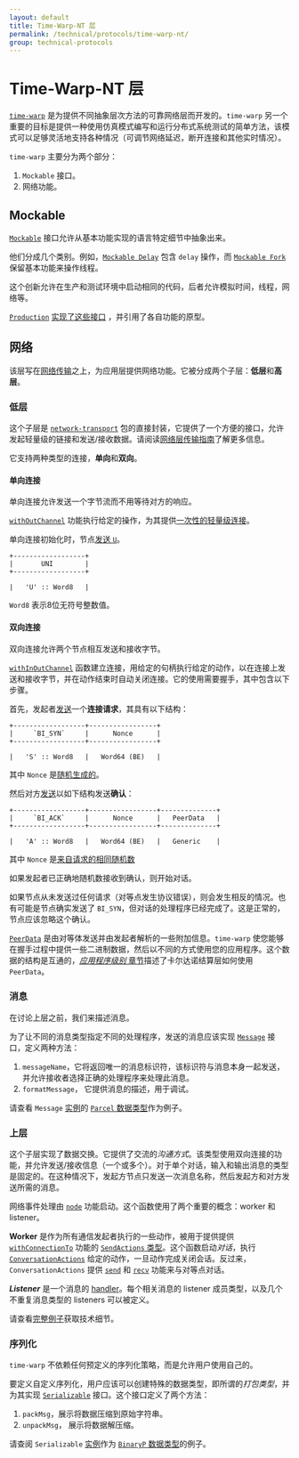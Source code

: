 ```yaml
---
layout: default
title: Time-Warp-NT 层
permalink: /technical/protocols/time-warp-nt/
group: technical-protocols
---
```

<!-- Reviewed at dcf5509d8fc93ac4c221726d076dafe632d32b70 -->

# Time-Warp-NT 层

[`time-warp`](https://github.com/serokell/time-warp-nt/) 是为提供不同抽象层次方法的可靠网络层而开发的。`time-warp` 另一个重要的目标是提供一种使用仿真模式编写和运行分布式系统测试的简单方法，该模式可以足够灵活地支持各种情况（可调节网络延迟，断开连接和其他实时情况）。

`time-warp` 主要分为两个部分：

1. `Mockable` 接口。
2. 网络功能。

## Mockable

[`Mockable`](https://github.com/serokell/time-warp-nt/blob/dfefb3ccbcd746909b10048e9f49641e1885a4ec/src/Mockable/Class.hs#L30) 接口允许从基本功能实现的语言特定细节中抽象出来。

他们分成几个类别。例如，[`Mockable Delay`](https://github.com/serokell/time-warp-nt/blob/dfefb3ccbcd746909b10048e9f49641e1885a4ec/src/Mockable/Monad.hs#L21) 包含 `delay` 操作，而 [`Mockable Fork`](https://github.com/serokell/time-warp-nt/blob/dfefb3ccbcd746909b10048e9f49641e1885a4ec/src/Mockable/Monad.hs#L23)  保留基本功能来操作线程。

这个创新允许在生产和测试环境中启动相同的代码，后者允许模拟时间，线程，网络等。

[`Production`](https://github.com/serokell/time-warp-nt/blob/dfefb3ccbcd746909b10048e9f49641e1885a4ec/src/Mockable/Production.hs#L42) [实现了这些接口](https://github.com/serokell/time-warp-nt/blob/dfefb3ccbcd746909b10048e9f49641e1885a4ec/src/Mockable/Production.hs#L54-L219) ，并引用了各自功能的原型。

## 网络

该层写在[网络传输](https://github.com/serokell/network-transport/)之上，为应用层提供网络功能。它被分成两个子层：**低层**和**高层**。

### 低层

这个子层是 [`network-transport`](https://github.com/serokell/network-transport/) 包的直接封装，它提供了一个方便的接口，允许发起轻量级的链接和发送/接收数据。请阅读[网络层传输指南](/technical/protocols/network-transport)了解更多信息。

它支持两种类型的连接，**单向**和**双向**。

#### 单向连接

单向连接允许发送一个字节流而不用等待对方的响应。

[`withOutChannel`](https://github.com/serokell/time-warp-nt/blob/dfefb3ccbcd746909b10048e9f49641e1885a4ec/src/Node/Internal.hs#L1465) 功能执行给定的操作，为其提供[一次性的轻量级连接](https://github.com/serokell/time-warp-nt/blob/dfefb3ccbcd746909b10048e9f49641e1885a4ec/src/Node/Internal.hs#L1828)。

单向连接初始化时，节点[发送 `U`](https://github.com/serokell/time-warp-nt/blob/dfefb3ccbcd746909b10048e9f49641e1885a4ec/src/Node/Internal.hs#L1376)。

    +------------------+
    |       UNI        |
    +------------------+

    |   'U' :: Word8   |

`Word8` 表示8位无符号整数值。

#### 双向连接

双向连接允许两个节点相互发送和接收字节。

[`withInOutChannel`](https://github.com/serokell/time-warp-nt/blob/dfefb3ccbcd746909b10048e9f49641e1885a4ec/src/Node/Internal.hs#L1405)  函数建立连接，用给定的句柄执行给定的动作，以在连接上发送和接收字节，并在动作结束时自动关闭连接。它的使用需要握手，其中包含以下步骤。

首先，发起者[发送](https://github.com/serokell/time-warp-nt/blob/dfefb3ccbcd746909b10048e9f49641e1885a4ec/src/Node/Internal.hs#L1443)一个**连接请求**，其具有以下结构：

    +------------------+-----------------+
    |     `BI_SYN`     |      Nonce      |
    +------------------+-----------------+

    |   'S' :: Word8   |   Word64 (BE)   |

其中 `Nonce` 是[随机生成的](https://github.com/serokell/time-warp-nt/blob/dfefb3ccbcd746909b10048e9f49641e1885a4ec/src/Node/Internal.hs#L1421)。


然后对方[发送](https://github.com/serokell/time-warp-nt/blob/dfefb3ccbcd746909b10048e9f49641e1885a4ec/src/Node/Internal.hs#L1072)以如下结构发送**确认**：


    +------------------+-----------------+--------------+
    |     `BI_ACK`     |      Nonce      |   PeerData   |
    +------------------+-----------------+--------------+

    |   'A' :: Word8   |   Word64 (BE)   |   Generic    |

其中 `Nonce` 是[来自请求的相同随机数](https://github.com/serokell/time-warp-nt/blob/dfefb3ccbcd746909b10048e9f49641e1885a4ec/src/Node/Internal.hs#L1067)

如果发起者已正确地随机数接收到确认，则开始对话。

如果节点从未发送过任何请求（对等点发生协议错误），则会发生相反的情况。也有可能是节点确实发送了 `BI_SYN`，但对话的处理程序已经完成了。这是正常的，节点应该忽略这个确认。


[`PeerData`](https://github.com/input-output-hk/cardano-sl/blob/4378a616654ff47faf828ef51ab2f455fa53d3a3/infra/Pos/Communication/Types/Protocol.hs#L58)  是由对等体发送并由发起者解析的一些附加信息。`time-warp` 使您能够在握手过程中提供一些二进制数据，然后以不同的方式使用您的应用程序。这个数据的结构是互通的，[*应用程序级别*
章节](/technical/protocols/csl-application-level/#message-names)描述了卡尔达诺结算层如何使用 `PeerData`。

### 消息

在讨论上层之前，我们来描述消息。

为了让不同的消息类型指定不同的处理程序，发送的消息应该实现 [`Message`](https://github.com/serokell/time-warp-nt/blob/724769fe102752050e31ed8f609316a8a3e59589/src/Node/Message/Class.hs#L54)  接口，定义两种方法：
1. `messageName`，它将返回唯一的消息标识符，该标识符与消息本身一起发送，并允许接收者选择正确的处理程序来处理此消息。
2. `formatMessage`， 它提供消息的描述，用于调试。

请查看 `Message` [实例](https://github.com/serokell/time-warp-nt/blob/8a4c8792049a589cdc3e87f6a863b026430b266e/test/Test/Util.hs#L133)的 [`Parcel` 数据类型](https://github.com/serokell/time-warp-nt/blob/8a4c8792049a589cdc3e87f6a863b026430b266e/test/Test/Util.hs#L127)作为例子。


### 上层

这个子层实现了数据交换。它提供了交流的*沟通方式*。该类型使用双向连接的功能，并允许发送/接收信息（一个或多个）。对于单个对话，输入和输出消息的类型是固定的。在这种情况下，发起方节点只发送一次消息名称，然后发起方和对方发送所需的消息。

网络事件处理由 [`node`](https://github.com/serokell/time-warp-nt/blob/e39f6b2c4a2aaaab308eddb9efee0503af73d927/src/Node.hs#L366) 功能启动。这个函数使用了两个重要的概念：worker
和 listener。

**Worker** 是作为所有通信发起者执行的一些动作，被用于提供提供 [`withConnectionTo`](https://github.com/serokell/time-warp-nt/blob/8a4c8792049a589cdc3e87f6a863b026430b266e/src/Node.hs#L163) 功能的 [`SendActions` 类型](https://github.com/serokell/time-warp-nt/blob/e39f6b2c4a2aaaab308eddb9efee0503af73d927/src/Node.hs#L160)。这个函数启动*对话*，执行 [`ConversationActions`](https://github.com/serokell/time-warp-nt/blob/8a4c8792049a589cdc3e87f6a863b026430b266e/src/Node/Conversation.hs#L26) 给定的动作，一旦动作完成关闭会话。反过来，`ConversationActions` 提供 [`send`](https://github.com/serokell/time-warp-nt/blob/8a4c8792049a589cdc3e87f6a863b026430b266e/src/Node/Conversation.hs#L28) 和 [`recv`](https://github.com/serokell/time-warp-nt/blob/8a4c8792049a589cdc3e87f6a863b026430b266e/src/Node/Conversation.hs#L35) 功能来与对等点对话。

***Listener*** 是一个消息的 [handler](https://github.com/serokell/time-warp-nt/blob/8a4c8792049a589cdc3e87f6a863b026430b266e/src/Node.hs#L117)。每个相关消息的 listener 成员类型，以及几个不重复消息类型的 listeners 可以被定义。

请查看[完整例子](https://github.com/serokell/time-warp-nt/blob/e39f6b2c4a2aaaab308eddb9efee0503af73d927/examples/PingPong.hs)获取技术细节。

### 序列化

`time-warp` 不依赖任何预定义的序列化策略，而是允许用户使用自己的。

要定义自定义序列化，用户应该可以创建特殊的数据类型，即所谓的*打包类型*，并为其实现 [`Serializable`](https://github.com/serokell/time-warp-nt/blob/724769fe102752050e31ed8f609316a8a3e59589/src/Node/Message/Class.hs#L77)  接口。这个接口定义了两个方法：

1.  `packMsg`，展示将数据压缩到原始字符串。
2.  `unpackMsg`， 展示将数据解压缩。


请查阅 `Serializable` [实例](https://github.com/serokell/time-warp-nt/blob/fef2c9943d279403386d204554b1c08fc357f196/src/Node/Message/Binary.hs#L43)作为 [`BinaryP` 数据类型](https://github.com/serokell/time-warp-nt/blob/fef2c9943d279403386d204554b1c08fc357f196/src/Node/Message/Binary.hs#L20)的例子。

